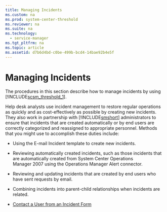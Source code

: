 ```yaml
---
title: Managing Incidents
ms.custom: na
ms.prod: system-center-threshold
ms.reviewer: na
ms.suite: na
ms.technology: 
  - service-manager
ms.tgt_pltfrm: na
ms.topic: article
ms.assetid: d7b6d4bd-c0be-499b-bcd4-14bae92b4e5f
---
```

# Managing Incidents
The procedures in this section describe how to manage incidents by using [!INCLUDE[scsm_threshold_1](Token/scsm_threshold_1_md.md)].

Help desk analysts use incident management to restore regular operations as quickly and as cost\-effectively as possible by creating new incidents. They also work in partnership with [!INCLUDE[smshort](Token/smshort_md.md)] administrators to ensure that incidents that are created automatically or by end users are correctly categorized and reassigned to appropriate personnel. Methods that you might use to accomplish these duties include:

-   Using the E\-mail Incident template to create new incidents.

-   Reviewing automatically created incidents, such as those incidents that are automatically created from System Center Operations Manager 2007 using the Operations Manager Alert connector.

-   Reviewing and updating incidents that are created by end users who have sent requests by email.

-   Combining incidents into parent\-child relationships when incidents are related.

-   [Contact a User from an Incident Form](Contact-a-User-from-an-Incident-Form.md)


